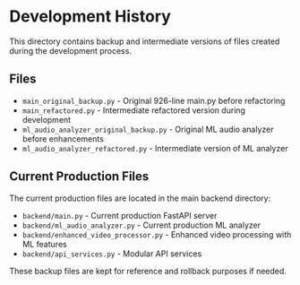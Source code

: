 # Development History

This directory contains backup and intermediate versions of files created during the development process.

## Files

- `main_original_backup.py` - Original 926-line main.py before refactoring
- `main_refactored.py` - Intermediate refactored version during development
- `ml_audio_analyzer_original_backup.py` - Original ML audio analyzer before enhancements
- `ml_audio_analyzer_refactored.py` - Intermediate version of ML analyzer

## Current Production Files

The current production files are located in the main backend directory:
- `backend/main.py` - Current production FastAPI server
- `backend/ml_audio_analyzer.py` - Current production ML analyzer
- `backend/enhanced_video_processor.py` - Enhanced video processing with ML features
- `backend/api_services.py` - Modular API services

These backup files are kept for reference and rollback purposes if needed. 